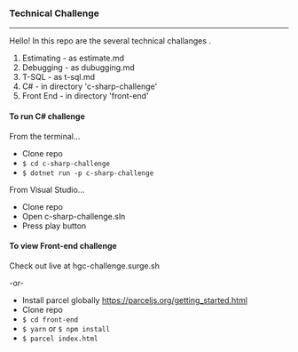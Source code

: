 ### Technical Challenge

---

Hello! In this repo are the several technical challanges .

1. Estimating - as estimate.md
2. Debugging - as dubugging.md
3. T-SQL - as t-sql.md
4. C# - in directory 'c-sharp-challenge'
5. Front End - in directory 'front-end'

#### To run C# challenge

From the terminal...

- Clone repo
- `$ cd c-sharp-challenge`
- `$ dotnet run -p c-sharp-challenge`

From Visual Studio...

- Clone repo
- Open c-sharp-challenge.sln
- Press play button

#### To view Front-end challenge

Check out live at hgc-challenge.surge.sh

-or-

- Install parcel globally https://parceljs.org/getting_started.html
- Clone repo
- `$ cd front-end`
- `$ yarn` or `$ npm install`
- `$ parcel index.html`
